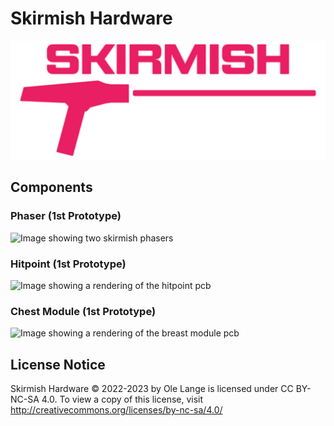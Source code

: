 # Skirmish Hardware

![Skirmish Logo - Showing the Text Skirmish and a phaser](https://raw.githubusercontent.com/skrmsh/skirmish-assets/main/logo/Logo_TextUnderlinedNoBackground.svg)

## Components

### Phaser (1st Prototype)

![Image showing two skirmish phasers](phaser-proto-v1/photos/IMG_1843.PNG)

### Hitpoint (1st Prototype)

![Image showing a rendering of the hitpoint 
pcb](hitpoint-proto-v1/photos/rendering.png)

### Chest Module (1st Prototype)

![Image showing a rendering of the breast module 
pcb](chest-module-proto-v1/photos/rendering.png)

## License Notice

Skirmish Hardware © 2022-2023 by Ole Lange is licensed under CC BY-NC-SA 4.0.
To view a copy of this license, visit http://creativecommons.org/licenses/by-nc-sa/4.0/
